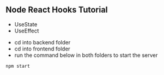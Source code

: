 ## Node React Hooks Tutorial ##
- UseState
- UseEffect

* cd into backend folder
* cd into frontend folder
* run the command below in both folders to start the server

```javascript
npm start
```
